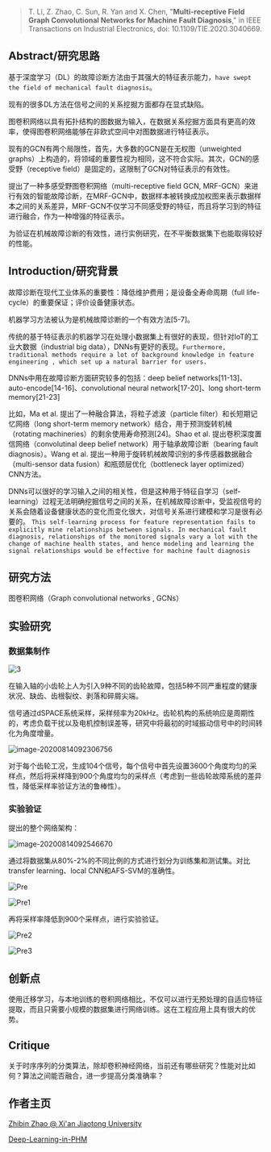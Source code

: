 > T. Li, Z. Zhao, C. Sun, R. Yan and X. Chen, "**Multi-receptive Field Graph Convolutional Networks for Machine Fault Diagnosis**," in IEEE Transactions on Industrial Electronics, doi: 10.1109/TIE.2020.3040669.

## Abstract/研究思路

基于深度学习（DL）的故障诊断方法由于其强大的特征表示能力，`have swept the field of mechanical fault diagnosis`。

现有的很多DL方法在信号之间的关系挖掘方面都存在显式缺陷。

图卷积网络以具有拓扑结构的图数据为输入，在数据关系挖掘方面具有更高的效率，使得图卷积网络能够在非欧式空间中对图数据进行特征表示。

现有的GCN有两个局限性，首先，大多数的GCN是在无权图（unweighted graphs）上构造的，将领域的重要性视为相同，这不符合实际。其次，GCN的感受野（receptive field）是固定的，这限制了GCN对特征表示的有效性。

提出了一种多感受野图卷积网络（multi-receptive field GCN, MRF-GCN）来进行有效的智能故障诊断，在MRF-GCN中，数据样本被转换成加权图来表示数据样本之间的关系差异，MRF-GCN不仅学习不同感受野的特征，而且将学习到的特征进行融合，作为一种增强的特征表示。

为验证在机械故障诊断的有效性，进行实例研究，在不平衡数据集下也能取得较好的性能。

## Introduction/研究背景

故障诊断在现代工业体系的重要性：降低维护费用；是设备全寿命周期（full life-cycle）的重要保证；评价设备健康状态。

机器学习方法被认为是机械故障诊断的一个有效方法[5-7]。

传统的基于特征表示的机器学习在处理小数据集上有很好的表现，但针对IoT的工业大数据（industrial big data），DNNs有更好的表现。`Furthermore, traditional methods require a lot of background knowledge in feature engineering , which set up a natural barrier for users.`

DNNs中用在故障诊断方面研究较多的包括：deep belief networks[11-13]、auto-encode[14-16]、convolutional neural network[17-20]、long short-term memory[21-23] 

比如，Ma et al. 提出了一种融合算法，将粒子滤波（particle filter）和长短期记忆网络（long short-term memory network）结合，用于预测旋转机械（rotating machineries）的剩余使用寿命预测[24]。Shao et al. 提出卷积深度置信网络（convolutinal deep belief network）用于轴承故障诊断（bearing fault diagnosis）。Wang et al. 提出一种用于旋转机械故障识别的多传感器数据融合（multi-sensor data fusion）和瓶颈层优化（bottleneck layer optimized）CNN方法。

DNNs可以很好的学习输入之间的相关性，但是这种用于特征自学习（self-learning）过程无法明确挖掘信号之间的关系，在机械故障诊断中，受监视信号的关系会随着设备健康状态的变化而变化很大，对信号关系进行建模和学习是很有必要的。 `This self-learning process for feature representation fails to explicitly mine relationships between signals. In mechanical fault diagnosis, relationships of the monitored signals vary a lot with the change of machine health states, and hence modeling and learning the signal relationships would be effective for machine fault diagnosis`

## 研究方法

图卷积网络（Graph convolutional networks , GCNs）

## 实验研究

### 数据集制作

![3](/小数据集_迁移学习/3.bmp)

在输入轴的小齿轮上人为引入9种不同的齿轮故障，包括5种不同严重程度的健康状况、缺齿、齿根裂纹、剥落和碎屑尖端。

信号通过dSPACE系统采样，采样频率为20kHz。齿轮机构的系统响应是周期性的，考虑负载干扰以及电机控制误差等，研究中将最初的时域振动信号中的时间转化为角度增量。

![image-20200814092306756](/小数据集_迁移学习/20200814092306756.png)

对于每个齿轮工况，生成104个信号，每个信号中首先设置3600个角度均匀的采样点，然后将采样降到900个角度均匀的采样点（考虑到一些齿轮故障系统的差异性，降低采样率验证方法的鲁棒性）。

### 实验验证

提出的整个网络架构：

![image-20200814092546670](/小数据集_迁移学习/20200814092546670.png)

通过将数据集从80%-2%的不同比例的方式进行划分为训练集和测试集。对比transfer learning、local CNN和AFS-SVM的准确性。

![Pre](/小数据集_迁移学习/Pre.jpg)

![Pre1](/小数据集_迁移学习/Pre1.jpg)

再将采样率降低到900个采样点，进行实验验证。

![Pre2](/小数据集_迁移学习/Pre2.jpg)

![Pre3](/小数据集_迁移学习/Pre3.jpg)



## 创新点

使用迁移学习，与本地训练的卷积网络相比，不仅可以进行无预处理的自适应特征提取，而且只需要小规模的数据集进行网络训练。这在工程应用上具有很大的优势。



## Critique

关于时序序列的分类算法，除却卷积神经网络，当前还有哪些研究？性能对比如何？算法之间能否融合，进一步提高分类准确率？



## 作者主页

[Zhibin Zhao @ Xi'an Jiaotong University](https://zhaozhibin.github.io/publications/)

[Deep-Learning-in-PHM](https://github.com/hustcxl/Deep-learning-in-PHM)





